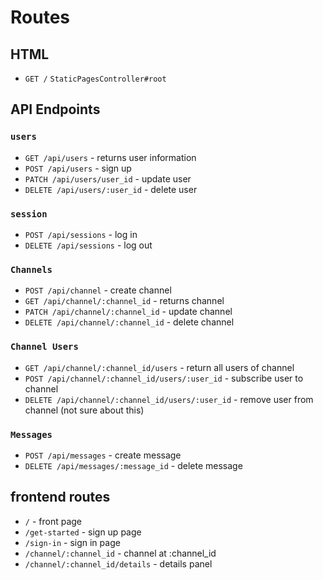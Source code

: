 # Routes

## HTML
* ```GET /``` ```StaticPagesController#root```

## API Endpoints

### ```users```
* ```GET /api/users``` - returns user information
* ```POST /api/users``` - sign up
* ```PATCH /api/users/user_id``` - update user
* ```DELETE /api/users/:user_id``` - delete user

### ```session```
* ```POST /api/sessions``` - log in
* ```DELETE /api/sessions``` - log out

### ```Channels```
* ```POST /api/channel``` - create channel
* ```GET /api/channel/:channel_id``` - returns channel
* ```PATCH /api/channel/:channel_id``` - update channel
* ```DELETE /api/channel/:channel_id``` - delete channel

### ```Channel Users```
* ```GET /api/channel/:channel_id/users``` - return all users of channel
* ```POST /api/channel/:channel_id/users/:user_id``` - subscribe user to channel
* ```DELETE /api/channel/:channel_id/users/:user_id``` - remove user from channel (not sure about this)

### ```Messages```
* ```POST /api/messages``` - create message
* ```DELETE /api/messages/:message_id``` - delete message

## frontend routes

* ```/``` - front page
* ```/get-started``` - sign up page
* ```/sign-in``` - sign in page
* ```/channel/:channel_id``` - channel at :channel_id
* ```/channel/:channel_id/details``` - details panel
